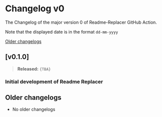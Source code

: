 # Changelog v0

The Changelog of the major version 0 of Readme-Replacer GitHub Action.

Note that the displayed date is in the format `dd-mm-yyyy`

[Older changelogs](#older-changelogs)

## [v0.1.0]
> **Released:** `{TBA}`

### Initial development of Readme Replacer

[v1.0.0]: https://github.com/Readme-Workflows/readme-replacer/releases/tag/v1.0.0

## Older changelogs
- No older changelogs
